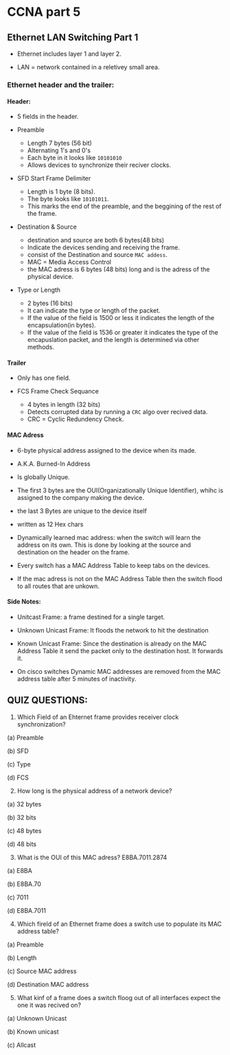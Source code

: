 # CCNA part 5

## Ethernet LAN Switching Part 1

* Ethernet includes layer 1 and layer 2.

* LAN = network contained in a reletivey small area.

### Ethernet header and the trailer:

#### Header:

* 5 fields in the header.

* Preamble

    * Length 7 bytes (56 bit)
    * Alternating 1's and 0's
    * Each byte in it looks like `10101010`
    * Allows devices to synchronize their reciver clocks.

* SFD Start Frame Delimiter

    * Length is 1 byte (8 bits).
    * The byte looks like `10101011`.
    * This marks the end of the preamble, and the beggining of the rest of the frame.
    
* Destination & Source

    * destination and source are both 6 bytes(48 bits)
    * Indicate the devices sending and receiving the frame.
    * consist of the Destination and source `MAC addess`.
    * MAC = Media Access Control
    * the MAC adress is 6 bytes (48 bits) long and is the adress of the physical device.

* Type or Length

    * 2 bytes (16 bits)
    * It can indicate the type or length of the packet. 
    * If the value of the field is 1500 or less it indicates the length of the encapsulation(in bytes).
    * If the value of the field is 1536 or greater it indicates the type of the encapuslation packet, and the length is determined via other methods.


#### Trailer

* Only has one field.

* FCS Frame Check Sequance

    * 4 bytes in length (32 bits)
    * Detects corrupted data by running a `CRC` algo over recived data.
    * CRC = Cyclic Redundency Check.

#### MAC Adress

* 6-byte physical address assigned to the device when its made.

* A.K.A. Burned-In Address

* Is globally Unique.

* The first 3 bytes are the OUI(Organizationally Unique Identifier), whihc is assigned to the company making the device.

* the last 3 Bytes are unique to the device itself

* written as 12 Hex chars

* Dynamically learned mac address: when the switch will learn the address on its own. This is done by looking at the source and destination on the header on the frame.

* Every switch has a MAC Address Table to keep tabs on the devices.

* If the mac adress is not on the MAC Address Table then the switch flood to all routes that are unkown.


#### Side Notes:

* Unitcast Frame: a frame destined for a single target.

* Unknown Unicast Frame: It floods the network to hit the destination

* Known Unicast Frame: Since the destination is already on the MAC Address Table it send the packet only to the destination host. It forwards it.

* On cisco switches Dynamic MAC addresses are removed from the MAC address table after 5 minutes of inactivity.



## QUIZ QUESTIONS:

1) Which Field of an Ehternet frame provides receiver clock synchronization?

(a) Preamble

(b) SFD

(c) Type

(d) FCS

2) How long is the physical address of a network device?

(a) 32 bytes

(b) 32 bits

(c) 48 bytes

(d) 48 bits

3) What is the OUI of this MAC adress? E8BA.7011.2874

(a) E8BA

(b) E8BA.70

(c) 7011

(d) E8BA.7011

4) Which fireld of an Ethernet frame does a switch use to populate its MAC address table?

(a) Preamble

(b) Length

(c) Source MAC address

(d) Destination MAC address

5) What kinf of a frame does a switch floog out of all interfaces expect the one it was recived on?

(a) Unknown Unicast

(b) Known unicast

(c) Allcast